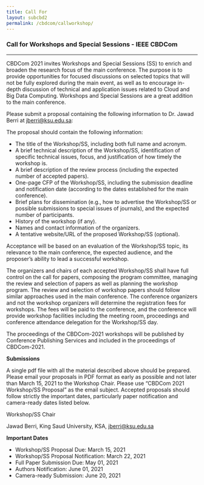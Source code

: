 ```yaml
---
title: Call For 
layout: subcbd2
permalink: /cbdcom/callworkshop/
---
```

<h3>Call for Workshops and Special Sessions - IEEE CBDCom</h3>

<hr/>
<p>CBDCom 2021 invites Workshops and Special Sessions (SS) to enrich and broaden the research focus of the main conference. The purpose is to provide opportunities for focused discussions on selected topics that will not be fully explored during the main event, as well as to encourage in-depth discussion of technical and application issues related to Cloud and Big Data Computing. Workshops and Special Sessions are a great addition to the main conference.
</p><p>
Please submit a proposal containing the following information to Dr. Jawad Berri at <a href="mailto:jberri@ksu.edu.sa">jberri@ksu.edu.sa</a>:
</p><p>The proposal should contain the following information:
</p>
<ul><li>The title of the Workshop/SS, including both full name and acronym.
</li><li>A brief technical description of the Workshop/SS, identification of specific technical issues, focus, and justification of how timely the workshop is.
</li><li>A brief description of the review process (including the expected number of accepted papers).
</li><li>One-page CFP of the Workshop/SS, including the submission deadline and notification date (according to the dates established for the main conference).
</li><li>Brief plans for dissemination (e.g., how to advertise the Workshop/SS or possible submissions to special issues of journals), and the expected number of participants.
</li><li>History of the workshop (if any).
</li><li>Names and contact information of the organizers.
</li><li>A tentative website/URL of the proposed Workshop/SS (optional).
 </li></ul>
Acceptance will be based on an evaluation of the Workshop/SS topic, its relevance to the main conference, the expected audience, and the proposer’s ability to lead a successful workshop.
</p><p>The organizers and chairs of each accepted Workshop/SS shall have full control on the call for papers, composing the program committee, managing the review and selection of papers as well as planning the workshop program. The review and selection of workshop papers should follow similar approaches used in the main conference. The conference organizers and not the workshop organizers will determine the registration fees for workshops. The fees will be paid to the conference, and the conference will provide workshop facilities including the meeting room, proceedings and conference attendance delegation for the Workshop/SS day. 
</p><p>The proceedings of the CBDCom-2021 workshops will be published by Conference Publishing Services and included in the proceedings of CBDCom-2021.
</p><p><b>Submissions</b>
</p><p>A single pdf file with all the material described above should be prepared. Please email your proposals in PDF format as early as possible and not later than March 15, 2021 to the Workshop Chair. Please use “CBDCom 2021 Workshop/SS Proposal” as the email subject. Accepted proposals should follow strictly the important dates, particularly paper notification and camera-ready dates listed below.
</p><p>Workshop/SS Chair
</p><p>Jawad Berri, King Saud University, KSA, <a href="mailto:jberri@ksu.edu.sa">jberri@ksu.edu.sa</a>
</p><p><b>Important Dates
</b></p>
<ul><li>Workshop/SS Proposal Due: March 15, 2021
</li><li>Workshop/SS Proposal Notification: March 22, 2021
</li><li>Full Paper Submission Due: May 01, 2021
</li><li>Authors Notification: June 01, 2021
</li><li>Camera-ready Submission: June 20, 2021
 </li></ul>

